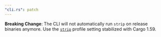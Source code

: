 ```yaml
---
"cli.rs": patch
---
```


**Breaking Change**: The CLI will not automatically run `strip` on release binaries anymore. Use the [`strip`] profile setting stabilized with Cargo 1.59.

[`strip`]: https://doc.rust-lang.org/cargo/reference/profiles.html#strip
